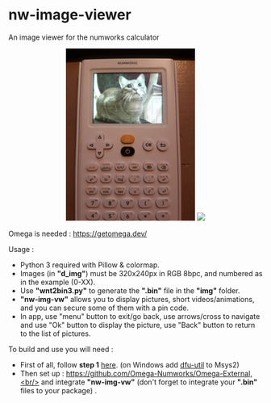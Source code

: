 # nw-image-viewer

An image viewer for the numworks calculator

<p align="center">
    <img src="assets/cat-on-nw.jpg" width='256px'/>
    <img src="assets/vid-nw.gif" width='256px'/>
</p>

Omega is needed : https://getomega.dev/

Usage : 
- Python 3 required with Pillow & colormap.
- Images (in **"d_img"**) must be 320x240px in RGB 8bpc, and numbered as in the example (0-XX).
- Use **"wnt2bin3.py"** to generate the **".bin"** file in the **"img"** folder.
- **"nw-img-vw"** allows you to display pictures, short videos/animations, and you can secure some of them with a pin code.
- In app, use "menu" button to exit/go back, use arrows/cross to navigate and use "Ok" button to display the picture, use "Back" button to return to the list of pictures.

To build and use you will need : 
- First of all, follow **step 1** [here](https://www.numworks.com/resources/engineering/software/build/). (on Windows add [dfu-util](http://dfu-util.sourceforge.net/) to Msys2)
- Then set up : https://github.com/Omega-Numworks/Omega-External,<br/>
and integrate **"nw-img-vw"** (don't forget to integrate your **".bin"** files to your package) . 

